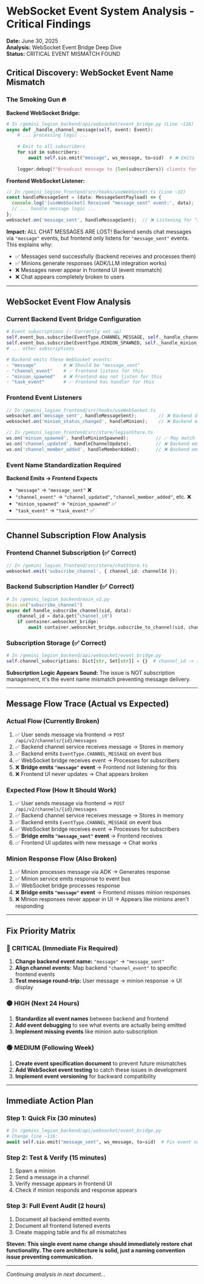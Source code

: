 # WebSocket Event System Analysis - Critical Findings

**Date:** June 30, 2025  
**Analysis:** WebSocket Event Bridge Deep Dive  
**Status:** CRITICAL EVENT MISMATCH FOUND

## Critical Discovery: WebSocket Event Name Mismatch

### The Smoking Gun 🔥

**Backend WebSocket Bridge:**
```python
# In /gemini_legion_backend/api/websocket/event_bridge.py (Line ~116)
async def _handle_channel_message(self, event: Event):
    # ... processing logic ...
    
    # Emit to all subscribers  
    for sid in subscribers:
        await self.sio.emit("message", ws_message, to=sid)  # ❌ Emits "message"
        
    logger.debug(f"Broadcast message to {len(subscribers)} clients for channel {channel_id}")
```

**Frontend WebSocket Listener:**
```typescript
// In /gemini_legion_frontend/src/hooks/useWebSocket.ts (Line ~32)
const handleMessageSent = (data: MessageSentPayload) => {
  console.log('[useWebSocket] Received "message_sent" event:', data);
  // ... handle message logic ...
};
websocket.on('message_sent', handleMessageSent);  // ❌ Listening for "message_sent"
```

**Impact:** ALL CHAT MESSAGES ARE LOST! Backend sends chat messages via `"message"` events, but frontend only listens for `"message_sent"` events. This explains why:
- ✅ Messages send successfully (backend receives and processes them)
- ✅ Minions generate responses (ADK/LLM integration works)  
- ❌ Messages never appear in frontend UI (event mismatch)
- ❌ Chat appears completely broken to users

---

## WebSocket Event Flow Analysis

### Current Backend Event Bridge Configuration

```python
# Event subscriptions (✅ Correctly set up)
self.event_bus.subscribe(EventType.CHANNEL_MESSAGE, self._handle_channel_message)
self.event_bus.subscribe(EventType.MINION_SPAWNED, self._handle_minion_event)
# ... other subscriptions

# Backend emits these WebSocket events:
- "message"          # ❌ Should be "message_sent"
- "channel_event"    # ✅ Frontend listens for this
- "minion_spawned"   # ❌ Frontend may not listen for this
- "task_event"       # ✅ Frontend has handler for this
```

### Frontend Event Listeners

```typescript
// In /gemini_legion_frontend/src/hooks/useWebSocket.ts
websocket.on('message_sent', handleMessageSent);        // ❌ Backend doesn't emit this
websocket.on('minion_status_changed', handleMinion);    // ❌ Backend emits different names

// In /gemini_legion_frontend/src/store/legionStore.ts  
ws.on('minion_spawned', handleMinionSpawned);          // ✅ May match backend
ws.on('channel_updated', handleChannelUpdate);         // ❌ Backend emits "channel_event"
ws.on('channel_member_added', handleMemberAdded);      // ❌ Backend emits "channel_event"
```

### Event Name Standardization Required

**Backend Emits → Frontend Expects**
- `"message"` → `"message_sent"` ❌
- `"channel_event"` → `"channel_updated"`, `"channel_member_added"`, etc. ❌  
- `"minion_spawned"` → `"minion_spawned"` ✅
- `"task_event"` → `"task_event"` ✅

---

## Channel Subscription Flow Analysis

### Frontend Channel Subscription (✅ Correct)
```typescript
// In /gemini_legion_frontend/src/store/chatStore.ts
websocket.emit('subscribe_channel', { channel_id: channelId });
```

### Backend Subscription Handler (✅ Correct)
```python
# In /gemini_legion_backend/main_v2.py
@sio.on("subscribe_channel")
async def handle_subscribe_channel(sid, data):
    channel_id = data.get("channel_id")
    if container.websocket_bridge:
        await container.websocket_bridge.subscribe_to_channel(sid, channel_id)
```

### Subscription Storage (✅ Correct)
```python
# In /gemini_legion_backend/api/websocket/event_bridge.py
self.channel_subscriptions: Dict[str, Set[str]] = {}  # channel_id -> set of sids
```

**Subscription Logic Appears Sound:** The issue is NOT subscription management, it's the event name mismatch preventing message delivery.

---

## Message Flow Trace (Actual vs Expected)

### Actual Flow (Currently Broken)
1. ✅ User sends message via frontend → `POST /api/v2/channels/{id}/messages`
2. ✅ Backend channel service receives message → Stores in memory  
3. ✅ Backend emits `EventType.CHANNEL_MESSAGE` on event bus
4. ✅ WebSocket bridge receives event → Processes for subscribers
5. ❌ **Bridge emits `"message"` event** → Frontend not listening for this
6. ❌ Frontend UI never updates → Chat appears broken

### Expected Flow (How It Should Work)
1. ✅ User sends message via frontend → `POST /api/v2/channels/{id}/messages`
2. ✅ Backend channel service receives message → Stores in memory
3. ✅ Backend emits `EventType.CHANNEL_MESSAGE` on event bus  
4. ✅ WebSocket bridge receives event → Processes for subscribers
5. ✅ **Bridge emits `"message_sent"` event** → Frontend receives
6. ✅ Frontend UI updates with new message → Chat works

### Minion Response Flow (Also Broken)
1. ✅ Minion processes message via ADK → Generates response
2. ✅ Minion service emits response to event bus
3. ✅ WebSocket bridge processes response
4. ❌ **Bridge emits `"message"` event** → Frontend misses minion responses
5. ❌ Minion responses never appear in UI → Appears like minions aren't responding

---

## Fix Priority Matrix

### 🔴 CRITICAL (Immediate Fix Required)
1. **Change backend event name:** `"message"` → `"message_sent"`
2. **Align channel events:** Map backend `"channel_event"` to specific frontend events
3. **Test message round-trip:** User message → minion response → UI display

### 🟡 HIGH (Next 24 Hours)
1. **Standardize all event names** between backend and frontend
2. **Add event debugging** to see what events are actually being emitted
3. **Implement missing events** like minion auto-subscription

### 🟢 MEDIUM (Following Week)
1. **Create event specification document** to prevent future mismatches
2. **Add WebSocket event testing** to catch these issues in development  
3. **Implement event versioning** for backward compatibility

---

## Immediate Action Plan

### Step 1: Quick Fix (30 minutes)
```python
# In /gemini_legion_backend/api/websocket/event_bridge.py
# Change line ~116:
await self.sio.emit("message_sent", ws_message, to=sid)  # Fix event name
```

### Step 2: Test & Verify (15 minutes)  
1. Spawn a minion
2. Send a message in a channel
3. Verify message appears in frontend UI
4. Check if minion responds and response appears

### Step 3: Full Event Audit (2 hours)
1. Document all backend emitted events
2. Document all frontend listened events  
3. Create mapping table and fix all mismatches

**Steven: This single event name change should immediately restore chat functionality. The core architecture is solid, just a naming convention issue preventing communication.**

---

*Continuing analysis in next document...*